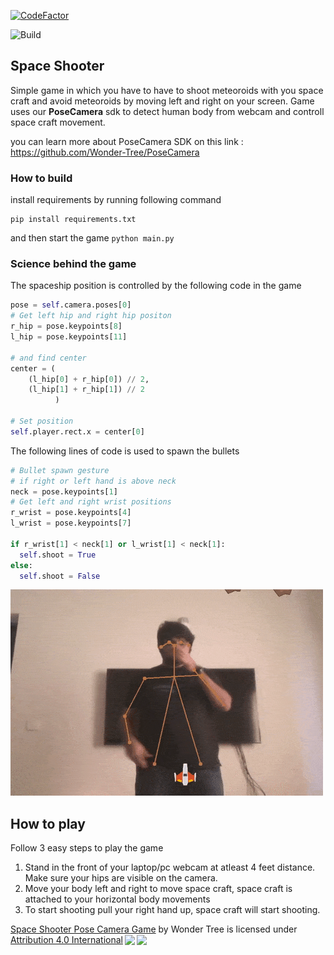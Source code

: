 [![CodeFactor](https://www.codefactor.io/repository/github/wonder-tree/SpaceShooter-PoseCamera/badge/main?s=2f1b8e81d87a77838e2747d77df1c942b1259636)](https://www.codefactor.io/repository/github/wonder-tree/SpaceShooter-PoseCamera/overview/main)

![Build](https://github.com/Wonder-Tree/SpaceShooter-PoseCamera/actions/workflows/main.yml/badge.svg)


## Space Shooter
Simple game in which you have to have to shoot meteoroids with you space craft and avoid meteoroids by moving left and right on your screen. Game uses our **PoseCamera** sdk to detect human body from webcam and controll space craft movement.

you can learn more about PoseCamera SDK on this link : https://github.com/Wonder-Tree/PoseCamera

### How to build
install requirements by running following command
```
pip install requirements.txt
```
and then start the game `python main.py`

### Science behind the game
The spaceship position is controlled by the following code in the game
```python
pose = self.camera.poses[0]
# Get left hip and right hip positon
r_hip = pose.keypoints[8]
l_hip = pose.keypoints[11]
                
# and find center
center = (
    (l_hip[0] + r_hip[0]) // 2, 
    (l_hip[1] + r_hip[1]) // 2
          )

# Set position 
self.player.rect.x = center[0]
```

The following lines of code is used to spawn the bullets
```python
# Bullet spawn gesture
# if right or left hand is above neck
neck = pose.keypoints[1]
# Get left and right wrist positions
r_wrist = pose.keypoints[4]
l_wrist = pose.keypoints[7]

if r_wrist[1] < neck[1] or l_wrist[1] < neck[1]:
  self.shoot = True
else:
  self.shoot = False
```

![Sampel output](output.gif)

## How to play
Follow 3 easy steps to play the game
1. Stand in the front of your laptop/pc webcam at atleast 4 feet distance. Make sure your hips are visible on the camera.
2. Move your body left and right to move space craft, space craft is attached to your horizontal body movements
3. To start shooting pull your right hand up, space craft will start shooting.


<p xmlns:cc="http://creativecommons.org/ns#" xmlns:dct="http://purl.org/dc/terms/"><a property="dct:title" rel="cc:attributionURL" href="https://github.com/Wonder-Tree/PoseCameraGame1">Space Shooter Pose Camera Game</a> by <span property="cc:attributionName">Wonder Tree</span> is licensed under <a href="http://creativecommons.org/licenses/by/4.0/?ref=chooser-v1" target="_blank" rel="license noopener noreferrer" style="display:inline-block;">Attribution 4.0 International<img style="height:22px!important;margin-left:3px;vertical-align:text-bottom;" src="https://mirrors.creativecommons.org/presskit/icons/cc.svg?ref=chooser-v1"><img style="height:22px!important;margin-left:3px;vertical-align:text-bottom;" src="https://mirrors.creativecommons.org/presskit/icons/by.svg?ref=chooser-v1"></a></p>
